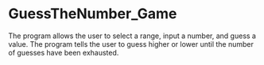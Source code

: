 # GuessTheNumber_Game
The program allows the user to select a range, input a number, and guess a value. The program tells the user to guess higher or lower until the number of guesses have been exhausted.
